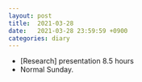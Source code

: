 ```yaml
---
layout: post
title:  2021-03-28
date:   2021-03-28 23:59:59 +0900
categories: diary
---
```


- [Research] presentation 8.5 hours
- Normal Sunday.
